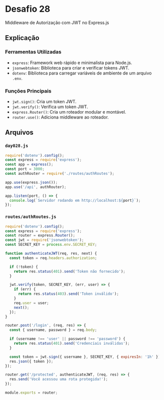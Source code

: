 # Desafio 28

Middleware de Autorização com JWT no Express.js

## Explicação

### Ferramentas Utilizadas

- `express`: Framework web rápido e minimalista para Node.js.
- `jsonwebtoken`: Biblioteca para criar e verificar tokens JWT.
- `dotenv`: Biblioteca para carregar variáveis de ambiente de um arquivo `.env`.

### Funções Principais

- `jwt.sign()`: Cria um token JWT.
- `jwt.verify()`: Verifica um token JWT.
- `express.Router()`: Cria um roteador modular e montável.
- `router.use()`: Adiciona middleware ao roteador.

## Arquivos

### `day028.js`

```js
require('dotenv').config();
const express = require('express');
const app = express();
const port = 3000;
const authRouter = require('./routes/authRoutes');

app.use(express.json());
app.use('/api', authRouter);

app.listen(port, () => {
  console.log(`Servidor rodando em http://localhost:${port}`);
});
```

### `routes/authRoutes.js`

```js
require('dotenv').config();
const express = require('express');
const router = express.Router();
const jwt = require('jsonwebtoken');
const SECRET_KEY = process.env.SECRET_KEY;

function authenticateJWT(req, res, next) {
  const token = req.headers.authorization;

  if (!token) {
    return res.status(401).send('Token não fornecido');
  }

  jwt.verify(token, SECRET_KEY, (err, user) => {
    if (err) {
      return res.status(403).send('Token inválido');
    }
    req.user = user;
    next();
  });
}

router.post('/login', (req, res) => {
  const { username, password } = req.body;

  if (username !== 'user' || password !== 'password') {
    return res.status(401).send('Credenciais inválidas');
  }

  const token = jwt.sign({ username }, SECRET_KEY, { expiresIn: '1h' });
  res.json({ token });
});

router.get('/protected', authenticateJWT, (req, res) => {
  res.send('Você acessou uma rota protegida!');
});

module.exports = router;
```